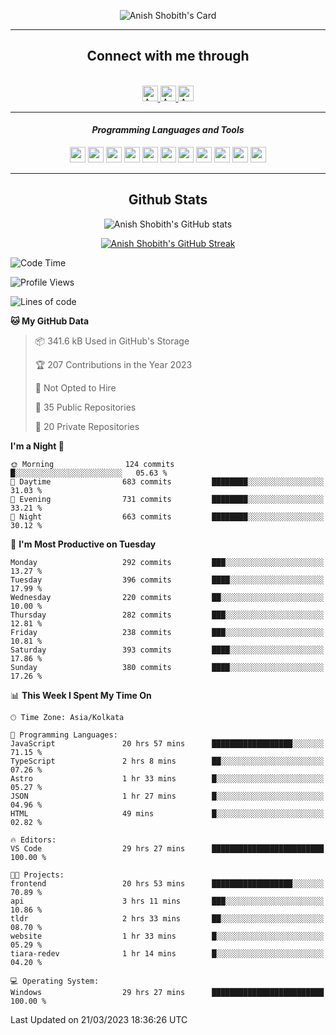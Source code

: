 <div align="center">

![Anish Shobith's Card](https://cardivo.vercel.app/api?name=Anish%20Shobith%20P%20S&description=Hi%20there%F0%9F%91%8B,%20I%20am%20a%2020-years-old.%20I%20am%20a%20Web%20and%20Application%20developer%20from%20India.%20Nice%20to%20meet%20you%20all.%20Looking%20forward%20to%20paritcipate%20with%20you.&image=https://i.imgur.com/WlQk3PY.jpg&&disableAnimation=true&site=https://anishshobithps.tech&pattern=plus&colorPattern=%23171616&backgroundColor=%231a1b26&instagram=anish_shobith&linkedin=Anish%20Shobith%20P%20S&fontColor=%23ffffff&iconColor=%23ffffff)

<hr>
 <h2> Connect with me through </h2>
<br>
<a href="https://www.instagram.com/anish_shobith/">
    <img alt="Anish Shobith's Instagram" width="25px" src="https://raw.githubusercontent.com/Anish-Shobith/Anish-Shobith/master/assets/socials/instagram.svg">
    </a>
    <a href="https://discord.gg/cWgDskT">
    <img alt="Anish Shobith's Discord", width="25px" src="https://raw.githubusercontent.com/Anish-Shobith/Anish-Shobith/master/assets/socials/discord.svg">
    </a>
    <a href="https://open.spotify.com/user/goshcrm0y9jzum2lffvu6f4hz">
    <img alt="Anish Shobith's Spotify", width="25px" src="https://raw.githubusercontent.com/Anish-Shobith/Anish-Shobith/master/assets/socials/spotify.svg">
    </a>
    <br>
    <hr>
    <h4> <i> Programming Languages and Tools </i> </h4>
    <img width="25px" src="https://raw.githubusercontent.com/Anish-Shobith/Anish-Shobith/master/assets/languages/javascript.svg">
    <img width="25px" src="https://raw.githubusercontent.com/Anish-Shobith/Anish-Shobith/master/assets/languages/typescript.svg">
    <img width="25px" src="https://raw.githubusercontent.com/Anish-Shobith/Anish-Shobith/master/assets/languages/cpp.svg">
    <img width="25px" src="https://raw.githubusercontent.com/Anish-Shobith/Anish-Shobith/master/assets/languages/ruby.svg">
    <img width="25px" src="https://raw.githubusercontent.com/Anish-Shobith/Anish-Shobith/master/assets/languages/html.svg">
    <img width="25px" src="https://raw.githubusercontent.com/Anish-Shobith/Anish-Shobith/master/assets/tools/nodejs.svg">
    <img width="25px" src="https://raw.githubusercontent.com/Anish-Shobith/Anish-Shobith/master/assets/tools/docker.svg">
    <img width="25px" src="https://raw.githubusercontent.com/Anish-Shobith/Anish-Shobith/master/assets/tools/webstorm.svg">
    <img width="25px" src="https://raw.githubusercontent.com/Anish-Shobith/Anish-Shobith/master/assets/tools/intellij.svg">
    <img width="25px" src="https://raw.githubusercontent.com/Anish-Shobith/Anish-Shobith/master/assets/tools/visualstudiocode.svg">
    <img width="25px" src="https://raw.githubusercontent.com/Anish-Shobith/Anish-Shobith/master/assets/tools/git.svg">
<hr>
 <h2> Github Stats </h2>

![Anish Shobith's GitHub stats](https://github-readme-stats-fk82.vercel.app/api?username=Anish-Shobith&show_icons=true&theme=tokyonight&count_private=true)

[![Anish Shobith's GitHub Streak](https://streak-stats.demolab.com?user=Anish-Shobith&theme=tokyonight&hide_border=true&border_radius=4.6)](https://git.io/streak-stats)

</div>

<!--START_SECTION:waka-->
![Code Time](http://img.shields.io/badge/Code%20Time-848%20hrs%2020%20mins-blue)

![Profile Views](http://img.shields.io/badge/Profile%20Views-4-blue)

![Lines of code](https://img.shields.io/badge/From%20Hello%20World%20I%27ve%20Written-483.7%20thousand%20lines%20of%20code-blue)

**🐱 My GitHub Data** 

> 📦 341.6 kB Used in GitHub's Storage 
 > 
> 🏆 207 Contributions in the Year 2023
 > 
> 🚫 Not Opted to Hire
 > 
> 📜 35 Public Repositories 
 > 
> 🔑 20 Private Repositories 
 > 
**I'm a Night 🦉** 

```text
🌞 Morning                124 commits         █░░░░░░░░░░░░░░░░░░░░░░░░   05.63 % 
🌆 Daytime                683 commits         ████████░░░░░░░░░░░░░░░░░   31.03 % 
🌃 Evening                731 commits         ████████░░░░░░░░░░░░░░░░░   33.21 % 
🌙 Night                  663 commits         ████████░░░░░░░░░░░░░░░░░   30.12 % 
```
📅 **I'm Most Productive on Tuesday** 

```text
Monday                   292 commits         ███░░░░░░░░░░░░░░░░░░░░░░   13.27 % 
Tuesday                  396 commits         ████░░░░░░░░░░░░░░░░░░░░░   17.99 % 
Wednesday                220 commits         ██░░░░░░░░░░░░░░░░░░░░░░░   10.00 % 
Thursday                 282 commits         ███░░░░░░░░░░░░░░░░░░░░░░   12.81 % 
Friday                   238 commits         ███░░░░░░░░░░░░░░░░░░░░░░   10.81 % 
Saturday                 393 commits         ████░░░░░░░░░░░░░░░░░░░░░   17.86 % 
Sunday                   380 commits         ████░░░░░░░░░░░░░░░░░░░░░   17.26 % 
```


📊 **This Week I Spent My Time On** 

```text
🕑︎ Time Zone: Asia/Kolkata

💬 Programming Languages: 
JavaScript               20 hrs 57 mins      ██████████████████░░░░░░░   71.15 % 
TypeScript               2 hrs 8 mins        ██░░░░░░░░░░░░░░░░░░░░░░░   07.26 % 
Astro                    1 hr 33 mins        █░░░░░░░░░░░░░░░░░░░░░░░░   05.27 % 
JSON                     1 hr 27 mins        █░░░░░░░░░░░░░░░░░░░░░░░░   04.96 % 
HTML                     49 mins             █░░░░░░░░░░░░░░░░░░░░░░░░   02.82 % 

🔥 Editors: 
VS Code                  29 hrs 27 mins      █████████████████████████   100.00 % 

🐱‍💻 Projects: 
frontend                 20 hrs 53 mins      ██████████████████░░░░░░░   70.89 % 
api                      3 hrs 11 mins       ███░░░░░░░░░░░░░░░░░░░░░░   10.86 % 
tldr                     2 hrs 33 mins       ██░░░░░░░░░░░░░░░░░░░░░░░   08.70 % 
website                  1 hr 33 mins        █░░░░░░░░░░░░░░░░░░░░░░░░   05.29 % 
tiara-redev              1 hr 14 mins        █░░░░░░░░░░░░░░░░░░░░░░░░   04.20 % 

💻 Operating System: 
Windows                  29 hrs 27 mins      █████████████████████████   100.00 % 
```


 Last Updated on 21/03/2023 18:36:26 UTC
<!--END_SECTION:waka-->
